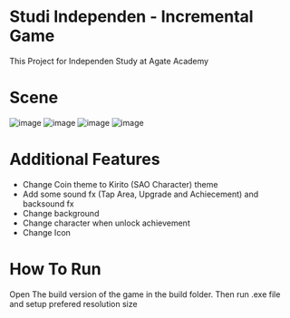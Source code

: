 # Studi Independen - Incremental Game
This Project for Independen Study at Agate Academy

# Scene
![image](https://user-images.githubusercontent.com/45990233/133645302-dbac8862-0f23-4323-b6a8-99dc0159f766.png)
![image](https://user-images.githubusercontent.com/45990233/133645352-9f0563dc-747c-42b5-918d-40fa9600ee6d.png)
![image](https://user-images.githubusercontent.com/45990233/133645395-a6d72aeb-21fb-44a0-af58-0a1a90434f9b.png)
![image](https://user-images.githubusercontent.com/45990233/133645475-3f855316-9e6d-4ab8-86e9-efc25ea694a6.png)

# Additional Features
- Change Coin theme to Kirito (SAO Character) theme
- Add some sound fx (Tap Area, Upgrade and Achiecement) and backsound fx
- Change background
- Change character when unlock achievement
- Change Icon

# How To Run
Open The build version of the game in the build folder. Then run .exe file and setup prefered resolution size
